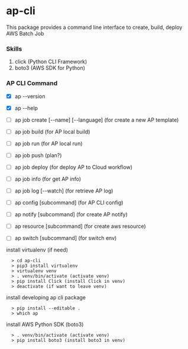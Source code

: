 # ap-cli
This package provides a command line interface to create, build, deploy AWS Batch Job

### Skills
1. click (Python CLI Framework)
2. boto3 (AWS SDK for Python)

### AP CLI Command
- [x] ap --version
- [x] ap --help
- [ ] ap job create [--name] [--language] (for create a new AP template)
- [ ] ap job build (for AP local build)
- [ ] ap job run (for AP local run)
- [ ] ap job push (plan?)
- [ ] ap job deploy (for deploy AP to Cloud workflow)
- [ ] ap job info (for get AP info)
- [ ] ap job log [--watch] (for retrieve AP log)
- [ ] ap config [subcommand] (for AP CLI config)
- [ ] ap notify [subcommand] (for create AP notify)
- [ ] ap resource [subcommand] (for create aws resource)
- [ ] ap switch [subcommand] (for switch env)


install virtualenv (if need)
```
  > cd ap-cli
  > pip3 install virtualenv
  > virtualenv venv
  > . venv/bin/activate (activate venv)
  > pip install Click (install Click in venv)
  > deactivate (if want to leave venv)
```
install developing ap cli package
```
  > pip install --editable .
  > which ap
```
install AWS Python SDK (boto3)
```
  > . venv/bin/activate (activate venv)
  > pip install boto3 (install boto3 in venv)
```



